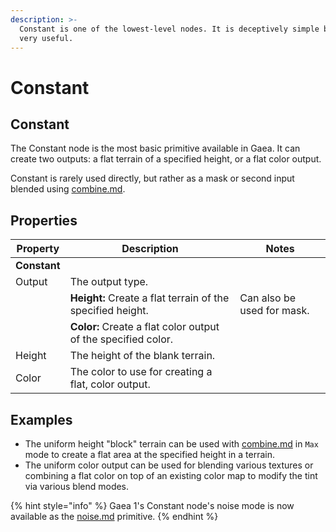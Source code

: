 ```yaml
---
description: >-
  Constant is one of the lowest-level nodes. It is deceptively simple but can be
  very useful.
---
```


# Constant

## Constant

The Constant node is the most basic primitive available in Gaea. It can create two outputs: a flat terrain of a specified height, or a flat color output.

Constant is rarely used directly, but rather as a mask or second input blended using [combine.md](../../utility/routing/combine.md "mention").



## Properties

| Property     | Description                                                   | Notes                      |
| ------------ | ------------------------------------------------------------- | -------------------------- |
| **Constant** |                                                               |                            |
| Output       | The output type.                                              |                            |
|              | **Height:** Create a flat terrain of the specified height.    | Can also be used for mask. |
|              | **Color:** Create a flat color output of the specified color. |                            |
| Height       | The height of the blank terrain.                              |                            |
| Color        | The color to use for creating a flat, color output.           |                            |

## Examples

* The uniform height "block" terrain can be used with [combine.md](../../utility/routing/combine.md "mention") in `Max` mode to create a flat area at the specified height in a terrain.
* The uniform color output can be used for blending various textures or combining a flat color on top of an existing color map to modify the tint via various blend modes.



{% hint style="info" %}
Gaea 1's Constant node's noise mode is now available as the [noise.md](noise.md "mention") primitive.
{% endhint %}



